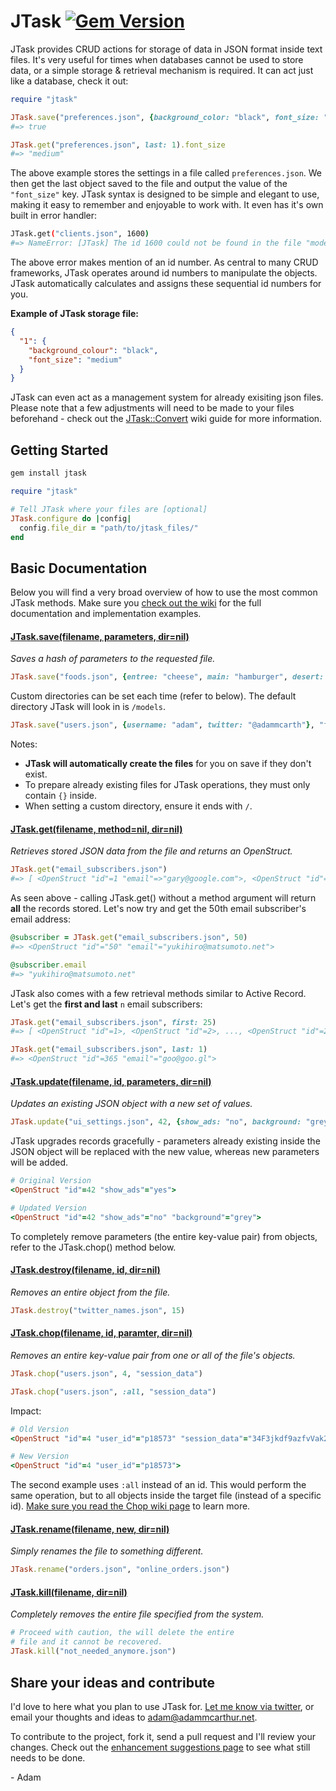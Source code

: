 # JTask [![Gem Version](https://badge.fury.io/rb/jtask.png)](http://badge.fury.io/rb/jtask)

JTask provides CRUD actions for storage of data in JSON format inside text files. It's very useful for times when databases cannot be used to store data, or a simple storage & retrieval mechanism is required. It can act just like a database, check it out:

``` ruby
require "jtask"

JTask.save("preferences.json", {background_color: "black", font_size: "medium"})
#=> true

JTask.get("preferences.json", last: 1).font_size
#=> "medium"
```

The above example stores the settings in a file called `preferences.json`. We then get the last object saved to the file and output the value of the `"font_size"` key. JTask syntax is designed to be simple and elegant to use, making it easy to remember and enjoyable to work with. It even has it's own built in error handler:

``` bash
JTask.get("clients.json", 1600)
#=> NameError: [JTask] The id 1600 could not be found in the file "models/clients.json".
```

The above error makes mention of an id number. As central to many CRUD frameworks, JTask operates around id numbers to manipulate the objects. JTask automatically calculates and assigns these sequential id numbers for you.

**Example of JTask storage file:**

``` json
{
  "1": {
    "background_colour": "black",
    "font_size": "medium"
  }
}
```

JTask can even act as a management system for already exisiting json files. Please note that a few adjustments will need to be made to your files beforehand - check out the [JTask::Convert](https://github.com/adammcarthur/jtask/wiki/JTask::Convert "Configure existing json files for JTask") wiki guide for more information.

## Getting Started
``` bash
gem install jtask
```

``` ruby
require "jtask"

# Tell JTask where your files are [optional]
JTask.configure do |config|
  config.file_dir = "path/to/jtask_files/"
end
```

## Basic Documentation

Below you will find a very broad overview of how to use the most common JTask methods. Make sure you [check out the wiki](https://github.com/adammcarthur/jtask/wiki) for the full documentation and implementation examples.

#### [JTask.save(filename, parameters, dir=nil)](https://github.com/adammcarthur/jtask/wiki/JTask.save() "View full guide")
*Saves a hash of parameters to the requested file.*

``` ruby
JTask.save("foods.json", {entree: "cheese", main: "hamburger", desert: "cake"})
```

Custom directories can be set each time (refer to below). The default directory JTask will look in is `/models`.

``` ruby
JTask.save("users.json", {username: "adam", twitter: "@adammcarth"}, "files/")
```

Notes:

 - **JTask will automatically create the files** for you on save if they don't exist.
 - To prepare already existing files for JTask operations, they must only contain `{}` inside.
 - When setting a custom directory, ensure it ends with `/`.

#### [JTask.get(filename, method=nil, dir=nil)](https://github.com/adammcarthur/jtask/wiki/JTask.get() "View full guide")
*Retrieves stored JSON data from the file and returns an OpenStruct.*

``` ruby
JTask.get("email_subscribers.json")
#=> [ <OpenStruct "id"=1 "email"=>"gary@google.com">, <OpenStruct "id"=>2 "email"=>"blah"> ... ]
```

As seen above - calling JTask.get() without a method argument will return **all** the records stored. Let's now try and get the 50th email subscriber's email address:

``` ruby
@subscriber = JTask.get("email_subscribers.json", 50)
#=> <OpenStruct "id"="50" "email"="yukihiro@matsumoto.net">

@subscriber.email
#=> "yukihiro@matsumoto.net"
```

JTask also comes with a few retrieval methods similar to Active Record. Let's get the **first and last** `n` email subscribers:

``` ruby
JTask.get("email_subscribers.json", first: 25)
#=> [ <OpenStruct "id"=1>, <OpenStruct "id"=2>, ..., <OpenStruct "id"=25> ]

JTask.get("email_subscribers.json", last: 1)
#=> <OpenStruct "id"=365 "email"="goo@goo.gl">
```

#### [JTask.update(filename, id, parameters, dir=nil)](https://github.com/adammcarthur/jtask/wiki/JTask.update() "View full guide")
*Updates an existing JSON object with a new set of values.*

``` ruby
JTask.update("ui_settings.json", 42, {show_ads: "no", background: "grey"})
```

JTask upgrades records gracefully - parameters already existing inside the JSON object will be replaced with the new value, whereas new parameters will be added.

``` ruby
# Original Version
<OpenStruct "id"=42 "show_ads"="yes">

# Updated Version
<OpenStruct "id"=42 "show_ads"="no" "background"="grey">
```

To completely remove parameters (the entire key-value pair) from objects, refer to the JTask.chop() method below.

#### [JTask.destroy(filename, id, dir=nil)](https://github.com/adammcarthur/jtask/wiki/JTask.destroy() "View full guide")
*Removes an entire object from the file.*

``` ruby
JTask.destroy("twitter_names.json", 15)
```

#### [JTask.chop(filename, id, paramter, dir=nil)](https://github.com/adammcarthur/jtask/wiki/JTask.chop() "View full guide")
*Removes an entire key-value pair from one or all of the file's objects.*

``` ruby
JTask.chop("users.json", 4, "session_data")

JTask.chop("users.json", :all, "session_data")
```

Impact:

``` ruby
# Old Version
<OpenStruct "id"=4 "user_id"="p18573" "session_data"="34F3jkdf9azfvVak2">

# New Version
<OpenStruct "id"=4 "user_id"="p18573">
```

The second example uses `:all` instead of an id. This would perform the same operation, but to all objects inside the target file (instead of a specific id). [Make sure you read the Chop wiki page](https://github.com/adammcarthur/jtask/wiki/JTask.chop()) to learn more.

#### [JTask.rename(filename, new, dir=nil)](https://github.com/adammcarthur/jtask/wiki/JTask.rename() "View full guide")
*Simply renames the file to something different.*

``` ruby
JTask.rename("orders.json", "online_orders.json")
```

#### [JTask.kill(filename, dir=nil)](https://github.com/adammcarthur/jtask/wiki/JTask.kill() "View full guide")
*Completely removes the entire file specified from the system.*

``` ruby
# Proceed with caution, the will delete the entire
# file and it cannot be recovered.
JTask.kill("not_needed_anymore.json")
```

## Share your ideas and contribute

I'd love to here what you plan to use JTask for. [Let me know via twitter](https://twitter.com/adammcarth), or email your thoughts and ideas to [adam@adammcarthur.net](mailto:adam@adammcarthur.net).

To contribute to the project, fork it, send a pull request and I'll review your changes. Check out the [enhancement suggestions page](https://github.com/adammcarthur/jtask/issues?labels=enhancement) to see what still needs to be done.

\- Adam
